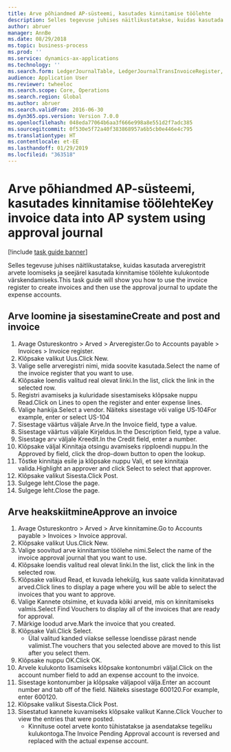 ```yaml
---
title: Arve põhiandmed AP-süsteemi, kasutades kinnitamise töölehte
description: Selles tegevuse juhises näitlikustatakse, kuidas kasutada arveregistrit arvete loomiseks ja seejärel kasutada kinnitamise töölehte kulukontode värskendamiseks.
author: abruer
manager: AnnBe
ms.date: 08/29/2018
ms.topic: business-process
ms.prod: ''
ms.service: dynamics-ax-applications
ms.technology: ''
ms.search.form: LedgerJournalTable, LedgerJournalTransInvoiceRegister, HcmWorkerLookUp, LedgerJournalTransApprove, LedgerJournalTransApproveFetchVouchers, LedgerTransVoucher
audience: Application User
ms.reviewer: twheeloc
ms.search.scope: Core, Operations
ms.search.region: Global
ms.author: abruer
ms.search.validFrom: 2016-06-30
ms.dyn365.ops.version: Version 7.0.0
ms.openlocfilehash: 048eda77064b6aa3f666e998a8e551d2f7adc385
ms.sourcegitcommit: 0f530e5f72a40f383868957a6b5cb0e446e4c795
ms.translationtype: HT
ms.contentlocale: et-EE
ms.lasthandoff: 01/29/2019
ms.locfileid: "363518"
---
```

# <a name="key-invoice-data-into-ap-system-using-approval-journal"></a><span data-ttu-id="1ee42-103">Arve põhiandmed AP-süsteemi, kasutades kinnitamise töölehte</span><span class="sxs-lookup"><span data-stu-id="1ee42-103">Key invoice data into AP system using approval journal</span></span>

[!include [task guide banner](../../includes/task-guide-banner.md)]

<span data-ttu-id="1ee42-104">Selles tegevuse juhises näitlikustatakse, kuidas kasutada arveregistrit arvete loomiseks ja seejärel kasutada kinnitamise töölehte kulukontode värskendamiseks.</span><span class="sxs-lookup"><span data-stu-id="1ee42-104">This task guide will show you how to use the invoice register to create invoices and then use the approval journal to update the expense accounts.</span></span>


## <a name="create-and-post-and-invoice"></a><span data-ttu-id="1ee42-105">Arve loomine ja sisestamine</span><span class="sxs-lookup"><span data-stu-id="1ee42-105">Create and post and invoice</span></span>
1. <span data-ttu-id="1ee42-106">Avage Ostureskontro > Arved > Arveregister.</span><span class="sxs-lookup"><span data-stu-id="1ee42-106">Go to Accounts payable > Invoices > Invoice register.</span></span>
2. <span data-ttu-id="1ee42-107">Klõpsake valikut Uus.</span><span class="sxs-lookup"><span data-stu-id="1ee42-107">Click New.</span></span>
3. <span data-ttu-id="1ee42-108">Valige selle arveregistri nimi, mida soovite kasutada.</span><span class="sxs-lookup"><span data-stu-id="1ee42-108">Select the name of the invoice register that you want to use.</span></span>
4. <span data-ttu-id="1ee42-109">Klõpsake loendis valitud real olevat linki.</span><span class="sxs-lookup"><span data-stu-id="1ee42-109">In the list, click the link in the selected row.</span></span>
5. <span data-ttu-id="1ee42-110">Registri avamiseks ja kuluridade sisestamiseks klõpsake nuppu Read.</span><span class="sxs-lookup"><span data-stu-id="1ee42-110">Click on Lines to open the register and enter expense lines.</span></span>
6. <span data-ttu-id="1ee42-111">Valige hankija.</span><span class="sxs-lookup"><span data-stu-id="1ee42-111">Select a vendor.</span></span> <span data-ttu-id="1ee42-112">Näiteks sisestage või valige US‑104</span><span class="sxs-lookup"><span data-stu-id="1ee42-112">For example, enter or select US-104</span></span>
7. <span data-ttu-id="1ee42-113">Sisestage väärtus väljale Arve.</span><span class="sxs-lookup"><span data-stu-id="1ee42-113">In the Invoice field, type a value.</span></span>
8. <span data-ttu-id="1ee42-114">Sisestage väärtus väljale Kirjeldus.</span><span class="sxs-lookup"><span data-stu-id="1ee42-114">In the Description field, type a value.</span></span>
9. <span data-ttu-id="1ee42-115">Sisestage arv väljale Kreedit.</span><span class="sxs-lookup"><span data-stu-id="1ee42-115">In the Credit field, enter a number.</span></span>
10. <span data-ttu-id="1ee42-116">Klõpsake väljal Kinnitaja otsingu avamiseks ripploendi nuppu.</span><span class="sxs-lookup"><span data-stu-id="1ee42-116">In the Approved by field, click the drop-down button to open the lookup.</span></span>
11. <span data-ttu-id="1ee42-117">Tõstke kinnitaja esile ja klõpsake nuppu Vali, et see kinnitaja valida.</span><span class="sxs-lookup"><span data-stu-id="1ee42-117">Highlight an approver and click Select to select that approver.</span></span>
12. <span data-ttu-id="1ee42-118">Klõpsake valikut Sisesta.</span><span class="sxs-lookup"><span data-stu-id="1ee42-118">Click Post.</span></span>
13. <span data-ttu-id="1ee42-119">Sulgege leht.</span><span class="sxs-lookup"><span data-stu-id="1ee42-119">Close the page.</span></span>
14. <span data-ttu-id="1ee42-120">Sulgege leht.</span><span class="sxs-lookup"><span data-stu-id="1ee42-120">Close the page.</span></span>

## <a name="approve-an-invoice"></a><span data-ttu-id="1ee42-121">Arve heakskiitmine</span><span class="sxs-lookup"><span data-stu-id="1ee42-121">Approve an invoice</span></span>
1. <span data-ttu-id="1ee42-122">Avage Ostureskontro > Arved > Arve kinnitamine.</span><span class="sxs-lookup"><span data-stu-id="1ee42-122">Go to Accounts payable > Invoices > Invoice approval.</span></span>
2. <span data-ttu-id="1ee42-123">Klõpsake valikut Uus.</span><span class="sxs-lookup"><span data-stu-id="1ee42-123">Click New.</span></span>
3. <span data-ttu-id="1ee42-124">Valige soovitud arve kinnitamise töölehe nimi.</span><span class="sxs-lookup"><span data-stu-id="1ee42-124">Select the name of the invoice approval journal that you want to use.</span></span>
4. <span data-ttu-id="1ee42-125">Klõpsake loendis valitud real olevat linki.</span><span class="sxs-lookup"><span data-stu-id="1ee42-125">In the list, click the link in the selected row.</span></span>
5. <span data-ttu-id="1ee42-126">Klõpsake valikud Read, et kuvada lehekülg, kus saate valida kinnitatavad arved.</span><span class="sxs-lookup"><span data-stu-id="1ee42-126">Click lines to display a page where you will be able to select the invoices that you want to approve.</span></span>
6. <span data-ttu-id="1ee42-127">Valige Kannete otsimine, et kuvada kõiki arveid, mis on kinnitamiseks valmis.</span><span class="sxs-lookup"><span data-stu-id="1ee42-127">Select Find Vouchers to display all of the invoices that are ready for approval.</span></span>
7. <span data-ttu-id="1ee42-128">Märkige loodud arve.</span><span class="sxs-lookup"><span data-stu-id="1ee42-128">Mark the invoice that you created.</span></span>
8. <span data-ttu-id="1ee42-129">Klõpsake Vali.</span><span class="sxs-lookup"><span data-stu-id="1ee42-129">Click Select.</span></span>
    * <span data-ttu-id="1ee42-130">Ülal valitud kanded viiakse sellesse loendisse pärast nende valimist.</span><span class="sxs-lookup"><span data-stu-id="1ee42-130">The vouchers that you selected above are moved to this list after you select them.</span></span>  
9. <span data-ttu-id="1ee42-131">Klõpsake nuppu OK.</span><span class="sxs-lookup"><span data-stu-id="1ee42-131">Click OK.</span></span>
10. <span data-ttu-id="1ee42-132">Arvele kulukonto lisamiseks klõpsake kontonumbri väljal.</span><span class="sxs-lookup"><span data-stu-id="1ee42-132">Click on the account number field to add an expense account to the invoice.</span></span>
11. <span data-ttu-id="1ee42-133">Sisestage kontonumber ja klõpsake väljapool välja.</span><span class="sxs-lookup"><span data-stu-id="1ee42-133">Enter an account number and tab off of the field.</span></span> <span data-ttu-id="1ee42-134">Näiteks sisestage 600120.</span><span class="sxs-lookup"><span data-stu-id="1ee42-134">For example, enter 600120.</span></span>
12. <span data-ttu-id="1ee42-135">Klõpsake valikut Sisesta.</span><span class="sxs-lookup"><span data-stu-id="1ee42-135">Click Post.</span></span>
13. <span data-ttu-id="1ee42-136">Sisestatud kannete kuvamiseks klõpsake valikut Kanne.</span><span class="sxs-lookup"><span data-stu-id="1ee42-136">Click Voucher to view the entries that were posted.</span></span>
    * <span data-ttu-id="1ee42-137">Kinnituse ootel arvete konto tühistatakse ja asendatakse tegeliku kulukontoga.</span><span class="sxs-lookup"><span data-stu-id="1ee42-137">The Invoice Pending Approval account is reversed and replaced with the actual expense account.</span></span>  

